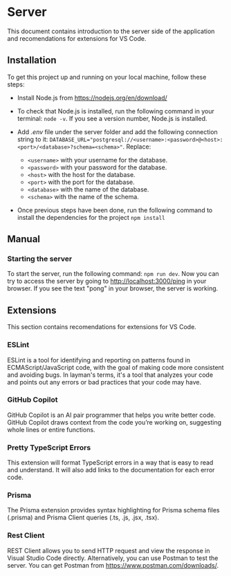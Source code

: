 # Server

This document contains introduction to the server side of the application and recomendations for extensions for VS Code.

## Installation

To get this project up and running on your local machine, follow these steps:

* Install Node.js from <https://nodejs.org/en/download/>
* To check that Node.js is installed, run the following command in your terminal: `node -v`. If you see a version number, Node.js is installed.
* Add *.env* file under the server folder and add the following connection string to it: `DATABASE_URL="postgresql://<username>:<password>@<host>:<port>/<database>?schema=<schema>"`. Replace:

  * `<username>` with your username for the database.
  * `<password>` with your password for the database.
  * `<host>` with the host for the database.
  * `<port>` with the port for the database.
  * `<database>` with the name of the database.
  * `<schema>` with the name of the schema.

* Once previous steps have been done, run the following command to install the dependencies for the project `npm install`

## Manual

### Starting the server

To start the server, run the following command: `npm run dev`. Now you can try to access the server by going to <http://localhost:3000/ping> in your browser. If you see the text "pong" in your browser, the server is working.

## Extensions

This section contains recomendations for extensions for VS Code.

### ESLint

ESLint is a tool for identifying and reporting on patterns found in ECMAScript/JavaScript code, with the goal of making code more consistent and avoiding bugs. In layman's terms, it's a tool that analyzes your code and points out any errors or bad practices that your code may have.

### GitHub Copilot

GitHub Copilot is an AI pair programmer that helps you write better code. GitHub Copilot draws context from the code you’re working on, suggesting whole lines or entire functions.

### Pretty TypeScript Errors

This extension will format TypeScript errors in a way that is easy to read and understand. It will also add links to the documentation for each error code.

### Prisma

The Prisma extension provides syntax highlighting for Prisma schema files (.prisma) and Prisma Client queries (.ts, .js, .jsx, .tsx).

### Rest Client

REST Client allows you to send HTTP request and view the response in Visual Studio Code directly. Alternatively, you can use Postman to test the server. You can get Postman from <https://www.postman.com/downloads/>.
